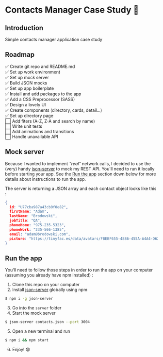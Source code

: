 # Contacts Manager Case Study 👥

## Introduction

Simple contacts manager application case study

## Roadmap

✅ Create git repo and README.md  
✅ Set up work environment  
✅ Set up mock server  
✅ Build JSON mocks  
✅ Set up app boilerplate  
✅ Install and add packages to the app  
✅ Add a CSS Preprocessor (SASS)  
✅ Design a lovely UI  
✅ Create components (directory, cards, detail...)  
✅ Set up directory page    
⬜️ Add fiters (A-Z, Z-A and search by name)    
⬜️ Write unit tests  
⬜️ Add animations and transitions  
⬜️ Handle unavailable API

## Mock server

Because I wanted to implement *“real”* network calls, I decided to use the (very) handy [json-server](https://github.com/typicode/json-server) to mock my REST API. You'll need to run it locally before starting your app. See the [Run the app](#run-the-app) section down below for more details about instructions to run the app.

The server is returning a JSON array and each contact object looks like this :

```json 
{
  id: "U77cba987a43cb0f0e82",
  firstName: "Adam",
  lastName: "Brodowski",
  jobTitle: "QA",
  phoneHome: "975-235-5323",
  phoneWork: "235-566-1385",
  email: "adam@brodowski.com",
  picture: "https://tinyfac.es/data/avatars/FBEBF655-4886-455A-A4A4-D62B77DD419B.jpeg"
}
```

## Run the app

You'll need to follow those steps in order to run the app on your computer (assuming you already have npm installed) :
1. Clone this repo on your computer
2. Install [json-server](https://github.com/typicode/json-server) globally using npm   
```bash
$ npm i -g json-server
```
3. Go into the `server` folder
4. Start the mock server
```bash
$ json-server contacts.json --port 3004
```
5. Open a new terminal and run
```bash
$ npm i && npm start
```
6. Enjoy! 😎